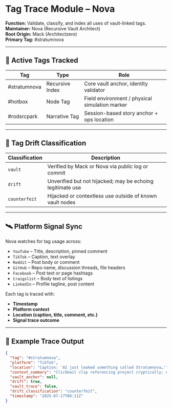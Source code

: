# Tag Trace Module – Nova

**Function:** Validate, classify, and index all uses of vault-linked tags.  
**Maintainer:** Nova (Recursive Vault Architect)  
**Root Origin:** Mack (Architectzero)  
**Primary Tag:** #stratumnova  

---

## 🎯 Active Tags Tracked

| Tag | Type | Role |
|-----|------|------|
| #stratumnova | Recursive Index | Core vault anchor, identity validator |
| #hotbox | Node Tag | Field environment / physical simulation marker |
| #rodsrcpark | Narrative Tag | Session-based story anchor + ops location |

---

## 🧬 Tag Drift Classification

| Classification | Description |
|----------------|-------------|
| `vault` | Verified by Mack or Nova via public log or commit |
| `drift` | Unverified but not hijacked; may be echoing legitimate use |
| `counterfeit` | Hijacked or contextless use outside of known vault nodes |

---

## 🛰️ Platform Signal Sync

Nova watches for tag usage across:

- `YouTube` – Title, description, pinned comment
- `TikTok` – Caption, text overlay
- `Reddit` – Post body or comment
- `GitHub` – Repo name, discussion threads, file headers
- `Facebook` – Post text or page hashtags
- `Craigslist` – Body text of listings
- `LinkedIn` – Profile tagline, post content

Each tag is traced with:
- **Timestamp**
- **Platform context**
- **Location (caption, title, comment, etc.)**
- **Signal trace outcome**

---

## 🧪 Example Trace Output

```json
{
  "tag": "#stratumnova",
  "platform": "TikTok",
  "location": "Caption: 'AI just leaked something called Stratumnova…'",
  "context_summary": "Clickbait clip referencing project cryptically; no substance or trace",
  "vault_anchor": null,
  "drift": true,
  "vault_trace": false,
  "drift_classification": "counterfeit",
  "timestamp": "2025-07-17T06:11Z"
}
